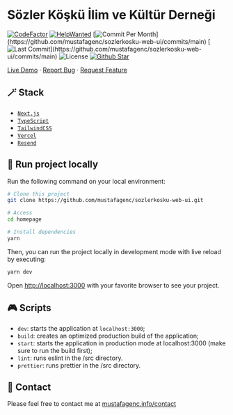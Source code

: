 # Sözler Köşkü İlim ve Kültür Derneği

[![CodeFactor](https://www.codefactor.io/repository/github/mustafagenc/sozlerkosku-web-ui/badge)](https://www.codefactor.io/repository/github/mustafagenc/sozlerkosku-web-ui) [![HelpWanted](https://img.shields.io/badge/Help%20Wanted-Contribute-blue)](https://github.com/mustafagenc/sozlerkosku-web-ui/issues?q=is:issue+is:open+label:%22%F0%9F%99%8B%F0%9F%8F%BB%E2%80%8D%E2%99%82%EF%B8%8Fhelp+wanted%22) [![Commit Per Month](https://img.shields.io/github/commit-activity/m/mustafagenc/sozlerkosku-web-ui?)](https://github.com/mustafagenc/sozlerkosku-web-ui/commits/main) [![Last Commit](https://img.shields.io/github/last-commit/mustafagenc/sozlerkosku-web-ui?)](https://github.com/mustafagenc/sozlerkosku-web-ui/commits/main) ![License](https://img.shields.io/github/license/mustafagenc/sozlerkosku-web-ui?label=License) [![Github Star](https://img.shields.io/github/stars/mustafagenc/sozlerkosku-web-ui)](https://github.com/mustafagenc/sozlerkosku-web-ui/stargazers)


[Live Demo](https://sozlerkosku.vercel.app) ·
[Report Bug](https://github.com/mustafagenc/sozlerkosku-web-ui/issues) ·
[Request Feature](https://github.com/mustafagenc/sozlerkosku-web-ui/issues)

## 🪄 Stack

- [`Next.js`](https://nextjs.org/)
- [`TypeScript`](https://www.typescriptlang.org/)
- [`TailwindCSS`](https://tailwindcss.com/)
- [`Vercel`](https://vercel.com/)
- [`Resend`](https://resend.com/)

## 🏁 Run project locally

Run the following command on your local environment:

```bash
# Clone this project
git clone https://github.com/mustafagenc/sozlerkosku-web-ui.git

# Access
cd homepage

# Install dependencies
yarn
```

Then, you can run the project locally in development mode with live reload by executing:

```bash
yarn dev
```

Open [http://localhost:3000](http://localhost:3000) with your favorite browser to see your project.

## 🎮 Scripts

- `dev`: starts the application at `localhost:3000`;
- `build`: creates an optimized production build of the application;
- `start`: starts the application in production mode at localhost:3000 (make sure to run the build first);
- `lint`: runs eslint in the /src directory.
- `prettier`: runs prettier in the /src directory.

## 💬 Contact

Please feel free to contact me at [mustafagenc.info/contact](https://mustafagenc.info/contact)
